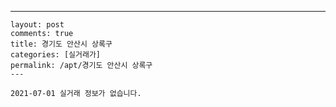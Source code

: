 ---
    layout: post
    comments: true
    title: 경기도 안산시 상록구
    categories: [실거래가]
    permalink: /apt/경기도 안산시 상록구
    ---

    2021-07-01 실거래 정보가 없습니다.

    